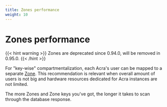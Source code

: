 ```yaml
---
title: Zones performance
weight: 10
---
```


# Zones performance

{{< hint warning >}}
Zones are deprecated since 0.94.0, will be removed in 0.95.0.
{{< /hint >}}

For "key-wise" compartmentalization, each Acra's user can be mapped to a separate [Zone](/acra/security-controls/zones/). This recommendation is relevant when overall amount of users is not big and hardware resources dedicated for Acra instances are not limited.

The more Zones and Zone keys you've got, the longer it takes to scan through the database response.
